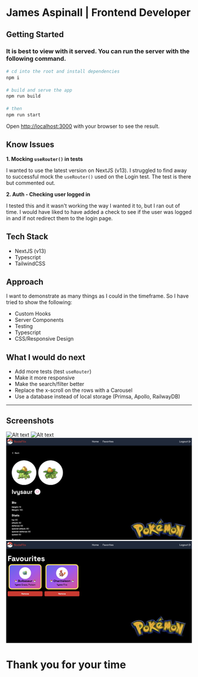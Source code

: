 # James Aspinall | Frontend Developer

## Getting Started

### **It is best to view with it served. You can run the server with the following command.**

```bash
# cd into the root and install dependencies
npm i

# build and serve the app
npm run build

# then
npm run start
```

Open [http://localhost:3000](http://localhost:3000) with your browser to see the result.

## Know Issues

**1. Mocking `useRouter()` in tests**

I wanted to use the latest version on NextJS (v13). I struggled to find away to successful mock the `useRouter()` used on the Login test. The test is there but commented out.

**2. Auth - Checking user logged in**

I tested this and it wasn't working the way I wanted it to, but I ran out of time. I would have liked to have added a check to see if the user was logged in and if not redirect them to the login page.

## Tech Stack

- NextJS (v13)
- Typescript
- TailwindCSS

## Approach

I want to demonstrate as many things as I could in the timeframe.
So I have tried to show the following:

- Custom Hooks
- Server Components
- Testing
- Typescript
- CSS/Responsive Design

## What I would do next

- Add more tests (test `useRouter`)
- Make it more responsive
- Make the search/filter better
- Replace the x-scroll on the rows with a Carousel
- Use a database instead of local storage (Primsa, Apollo, RailwayDB)

---

## Screenshots

![Alt text](./public/readme/1.png "Login")
![Alt text](./public/readme/2.png "Home")
![Alt text](./public/readme/3.png "Details")
![Alt text](./public/readme/4.png "Favorites")

# Thank you for your time
